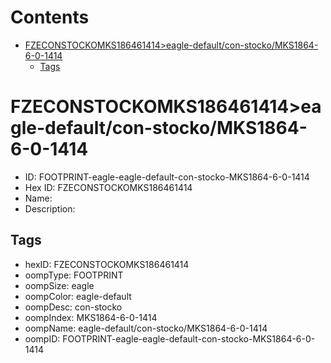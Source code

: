 



Contents
========

* [FZECONSTOCKOMKS186461414>eagle-default/con-stocko/MKS1864-6-0-1414](#fzeconstockomks186461414eagle-defaultcon-stockomks1864-6-0-1414)
	* [Tags](#tags)

# FZECONSTOCKOMKS186461414>eagle-default/con-stocko/MKS1864-6-0-1414

- ID: FOOTPRINT-eagle-eagle-default-con-stocko-MKS1864-6-0-1414
- Hex ID: FZECONSTOCKOMKS186461414
- Name: 
- Description: 

## Tags

- hexID: FZECONSTOCKOMKS186461414
- oompType: FOOTPRINT
- oompSize: eagle
- oompColor: eagle-default
- oompDesc: con-stocko
- oompIndex: MKS1864-6-0-1414
- oompName: eagle-default/con-stocko/MKS1864-6-0-1414
- oompID: FOOTPRINT-eagle-eagle-default-con-stocko-MKS1864-6-0-1414
